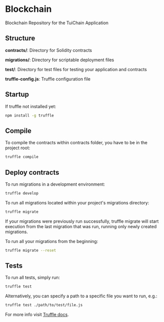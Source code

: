 # Blockchain
Blockchain Repository for the TuiChain Application

## Structure

**contracts/**: Directory for Solidity contracts

**migrations/**: Directory for scriptable deployment files

**test/**: Directory for test files for testing your application and contracts

**truffle-config.js**: Truffle configuration file

## Startup

If truffle not installed yet:
```bash
npm install -g truffle
```

## Compile

To compile the contracts within contracts folder, you have to be in the project root:
```bash
truffle compile
```

## Deploy contracts
To run migrations in a development environment:
```bash
truffle develop
```

To run all migrations located within your project's migrations directory:
```bash
truffle migrate
```
If your migrations were previously run successfully, truffle migrate will start execution from the last migration that was run, running only newly created migrations.

To run all your migrations from the beginning:
```bash
truffle migrate --reset
```

## Tests

To run all tests, simply run:
```bash
truffle test
```

Alternatively, you can specify a path to a specific file you want to run, e.g.:
```bash
truffle test ./path/to/test/file.js
```


For more info visit [Truffle docs](https://www.trufflesuite.com/docs/truffle/overview).

